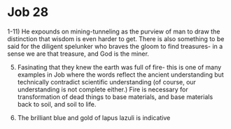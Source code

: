 # Job 28


1-11) He expounds on mining-tunneling as the purview of man to draw the distinction that wisdom is even harder to get.
      There is also something to be said for the diligent spelunker who braves the gloom to find treasures-
      in a sense we are that treasure, and God is the miner.


5) Fasinating that they knew the earth was full of fire-
   this is one of many examples in Job where the words reflect the ancient understanding but technically contradict scientific understanding (of course, our understanding is not complete either.)
   Fire is necessary for transformation of dead things to base materials, and base materials back to soil, and soil to life.

6) The brilliant blue and gold of lapus lazuli is indicative